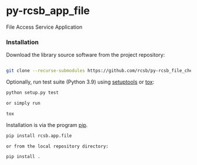 # py-rcsb_app_file

File Access Service Application

### Installation

Download the library source software from the project repository:

```bash

git clone --recurse-submodules https://github.com/rcsb/py-rcsb_file_chem.git

```

Optionally, run test suite (Python 3.9) using
[setuptools](https://setuptools.readthedocs.io/en/latest/) or
[tox](http://tox.readthedocs.io/en/latest/example/platform.html):

```bash
python setup.py test

or simply run

tox
```

Installation is via the program [pip](https://pypi.python.org/pypi/pip).

```bash
pip install rcsb.app.file

or from the local repository directory:

pip install .
```